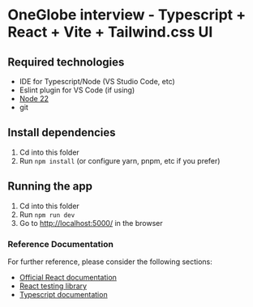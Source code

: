# OneGlobe interview - Typescript + React + Vite + Tailwind.css UI

## Required technologies
- IDE for Typescript/Node (VS Studio Code, etc)
- Eslint plugin for VS Code (if using)
- [Node 22](https://nodejs.org/en/download/package-manager)
- git

## Install dependencies

1. Cd into this folder
2. Run `npm install` (or configure yarn, pnpm, etc if you prefer)

## Running the app

1. Cd into this folder
2. Run `npm run dev`
3. Go to [http://localhost:5000/](http://localhost:5000/) in the browser

### Reference Documentation
For further reference, please consider the following sections:

* [Official React documentation](https://react.dev/)
* [React testing library](https://testing-library.com/docs/react-testing-library/intro/)
* [Typescript documentation](https://www.typescriptlang.org/)
